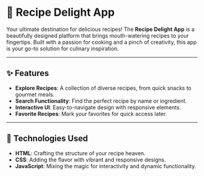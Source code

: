 # 🍴 Recipe Delight App

Your ultimate destination for delicious recipes! The **Recipe Delight App** is a beautifully designed platform that brings mouth-watering recipes to your fingertips. Built with a passion for cooking and a pinch of creativity, this app is your go-to solution for culinary inspiration.

---

## ✨ Features

- **Explore Recipes**: A collection of diverse recipes, from quick snacks to gourmet meals.
- **Search Functionality**: Find the perfect recipe by name or ingredient.
- **Interactive UI**: Easy-to-navigate design with responsive elements.
- **Favorite Recipes**: Mark your favorites for quick access later.

---

## 🌟 Technologies Used

- **HTML**: Crafting the structure of your recipe heaven.
- **CSS**: Adding the flavor with vibrant and responsive designs.
- **JavaScript**: Mixing the magic for interactivity and dynamic functionality.
